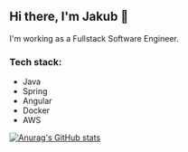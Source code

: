 ## Hi there, I'm Jakub 👋
I'm working as a Fullstack Software Engineer.
### Tech stack:
* Java
* Spring
* Angular
* Docker
* AWS

[![Anurag's GitHub stats](https://github-readme-stats.vercel.app/api?username=jdoch)](https://github.com/anuraghazra/github-readme-stats)

